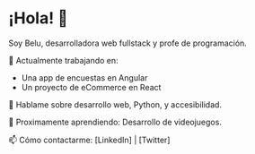 # ¡Hola! 👋

Soy Belu, desarrolladora web fullstack y profe de programación.

🚀 Actualmente trabajando en:
- Una app de encuestas en Angular
- Un proyecto de eCommerce en React

💬 Hablame sobre desarrollo web, Python, y accesibilidad.

🌱 Proximamente aprendiendo: Desarrollo de videojuegos.

📫 Cómo contactarme: [LinkedIn] | [Twitter]

